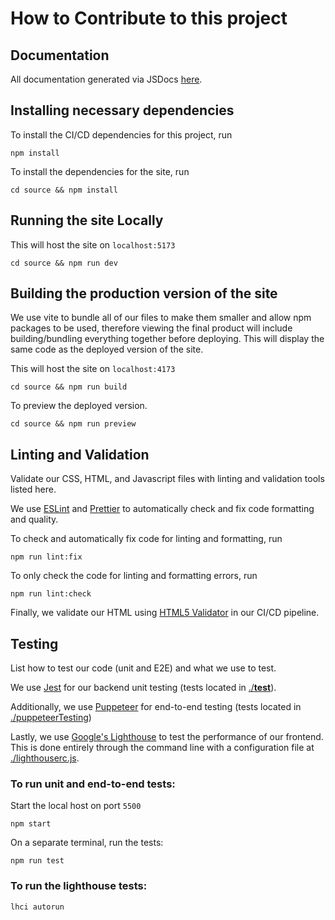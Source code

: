 # How to Contribute to this project

## Documentation

All documentation generated via JSDocs [here](https://cse110-fa22-group5.github.io/cse110-fa22-group5/jsdocs/index.html).

## Installing necessary dependencies

To install the CI/CD dependencies for this project, run

```
npm install
```

To install the dependencies for the site, run

```
cd source && npm install
```

## Running the site Locally
This will host the site on `localhost:5173`

```
cd source && npm run dev
```

## Building the production version of the site
We use vite to bundle all of our files to make them smaller and allow npm packages to be used, therefore 
viewing the final product will include building/bundling everything together before deploying. This will
display the same code as the deployed version of the site.

This will host the site on `localhost:4173`

```
cd source && npm run build
```
To preview the deployed version.
```
cd source && npm run preview
```

## Linting and Validation

Validate our CSS, HTML, and Javascript files with linting and validation tools listed here.

We use [ESLint](https://eslint.org/) and [Prettier](https://prettier.io/) to automatically check and fix code formatting and quality.

To check and automatically fix code for linting and formatting, run

```
npm run lint:fix
```

To only check the code for linting and formatting errors, run

```
npm run lint:check
```

Finally, we validate our HTML using [HTML5 Validator](https://github.com/marketplace/actions/html5-validator) in our CI/CD pipeline.

## Testing

List how to test our code (unit and E2E) and what we use to test.

We use [Jest](https://jestjs.io/) for our backend unit testing (tests located in [./__test__](./__test__/)).

Additionally, we use [Puppeteer](https://pptr.dev/) for end-to-end testing (tests located in [./puppeteerTesting](./puppeteerTesting/))

Lastly, we use [Google's Lighthouse](https://developer.chrome.com/docs/lighthouse/overview) to test the performance of our frontend. This is done entirely through the command line with a configuration file at [./lighthouserc.js](./lighthouserc.js).

### To run unit and end-to-end tests:

Start the local host on port `5500`
```
npm start
```

On a separate terminal, run the tests:
```
npm run test
```

### To run the lighthouse tests:

```
lhci autorun
```

